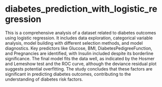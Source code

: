 # diabetes_prediction_with_logistic_regression
This is a comprehensive analysis of a dataset related to diabetes outcomes using logistic regression. 
It includes data exploration, categorical variable analysis, model building with different selection methods, and model diagnostics. Key predictors like Glucose, BMI, DiabetesPedigreeFunction, and Pregnancies are identified, with Insulin included despite its borderline significance. The final model fits the data well, as indicated by the Hosmer and Lemeshow test and the ROC curve, although the deviance residual plot suggests potential overfitting. The study concludes that these factors are significant in predicting diabetes outcomes, contributing to the understanding of diabetes risk factors.
